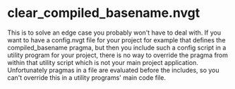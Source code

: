 # clear_compiled_basename.nvgt
This is to solve an edge case you probably won't have to deal with. If you want to have a config.nvgt file for your project for example that defines the compiled_basename pragma, but then you include such a config script in a utility program for your project, there is no way to override the pragma from within that utility script which is not your main project application. Unfortunately pragmas in a file are evaluated before the includes, so you can't override this in a utility programs' main code file.

